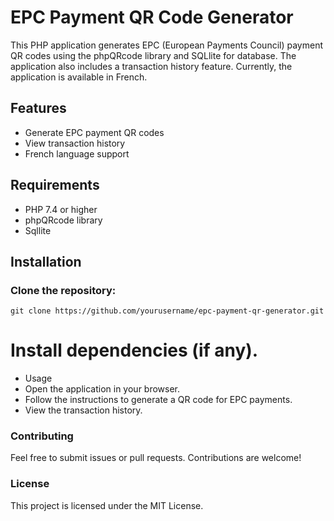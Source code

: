# EPC Payment QR Code Generator

This PHP application generates EPC (European Payments Council) payment QR codes using the phpQRcode library and SQLlite for database. The application also includes a transaction history feature. Currently, the application is available in French.

## Features
- Generate EPC payment QR codes
- View transaction history
- French language support

## Requirements
- PHP 7.4 or higher
- phpQRcode library
- Sqllite
## Installation
### Clone the repository:
  ```
  git clone https://github.com/yourusername/epc-payment-qr-generator.git
  ```

# Install dependencies (if any).
- Usage
- Open the application in your browser.
- Follow the instructions to generate a QR code for EPC payments.
- View the transaction history.

### Contributing
Feel free to submit issues or pull requests. Contributions are welcome!

### License
This project is licensed under the MIT License.
